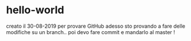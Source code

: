 # hello-world
creato il 30-08-2019 per provare GitHub
adesso sto provando a fare delle modifiche su un branch.. poi devo fare commit e mandarlo al master !
